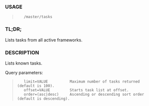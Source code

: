 <!--- This is an automatically generated file. DO NOT EDIT! --->
### USAGE ###
>        /master/tasks

### TL;DR; ###
Lists tasks from all active frameworks.

### DESCRIPTION ###
Lists known tasks.

Query parameters:

>        limit=VALUE          Maximum number of tasks returned (default is 100).
>        offset=VALUE         Starts task list at offset.
>        order=(asc|desc)     Ascending or descending sort order (default is descending).